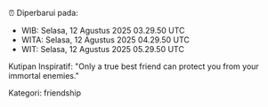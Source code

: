 ⏰ Diperbarui pada:
- WIB: Selasa, 12 Agustus 2025 03.29.50 UTC
- WITA: Selasa, 12 Agustus 2025 04.29.50 UTC
- WIT: Selasa, 12 Agustus 2025 05.29.50 UTC

Kutipan Inspiratif:
"Only a true best friend can protect you from your immortal enemies."


Kategori: friendship

